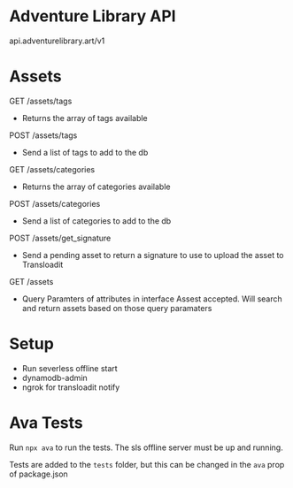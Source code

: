 # Adventure Library API

api.adventurelibrary.art/v1

# Assets

GET /assets/tags

- Returns the array of tags available

POST /assets/tags

- Send a list of tags to add to the db

GET /assets/categories

- Returns the array of categories available

POST /assets/categories

- Send a list of categories to add to the db

POST /assets/get_signature

- Send a pending asset to return a signature to use to upload the asset to Transloadit

GET /assets

- Query Paramters of attributes in interface Assest accepted. Will search and return assets based on those query paramaters

# Setup

- Run severless offline start
- dynamodb-admin
- ngrok for transloadit notify

# Ava Tests
Run `npx ava` to run the tests. The sls offline server must be up and running.

Tests are added to the `tests` folder, but this can be changed in the `ava` prop of package.json
